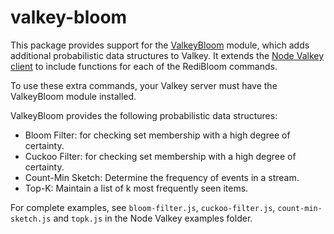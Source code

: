 # valkey-bloom

This package provides support for the [ValkeyBloom](https://valkeybloom.io) module, which adds additional probabilistic data structures to Valkey.  It extends the [Node Valkey client](https://github.com/valkey/node-valkey) to include functions for each of the RediBloom commands.

To use these extra commands, your Valkey server must have the ValkeyBloom module installed.

ValkeyBloom provides the following probabilistic data structures:

* Bloom Filter: for checking set membership with a high degree of certainty.
* Cuckoo Filter: for checking set membership with a high degree of certainty.
* Count-Min Sketch: Determine the frequency of events in a stream.
* Top-K: Maintain a list of k most frequently seen items.

For complete examples, see `bloom-filter.js`, `cuckoo-filter.js`, `count-min-sketch.js` and `topk.js` in the Node Valkey examples folder.
